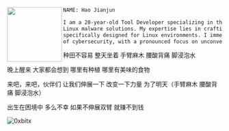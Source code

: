 <p>‎</p>


<div>
  <img src="https://0xbitx.github.io/Portfolio-website/assets/image/profile.png" width="128" height="128" align="left" />
</div>


```diff
NAME: Hao Jianjun

I am a 20-year-old Tool Developer specializing in the construction of sophisticated
Linux malware solutions. My expertise lies in crafting and refining malicious tools
specifically designed for Linux environments. I immerse myself in the intricate domain
of cybersecurity, with a pronounced focus on unconventional and advanced hacking methodologies.
```



种田不容易 整天坐着 手臂麻木 腰酸背痛 脚浸泡水

晚上醒来 大家都会想到 哪里有种植 哪里有美味的食物

来吧，来吧，伙伴们 让我们伸展一下 改变一下力量 为了明天（手臂麻木 腰酸背痛 脚浸泡水）

出生在困境中 多么不幸 如果不伸展双臂 就赚不到钱

 <p align='left'><img src="https://komarev.com/ghpvc/?username=0xbitx&label=Total%20Profile%20Visitor&color=ef1023&style=for-the-badge" alt="0xbitx" /><br>


